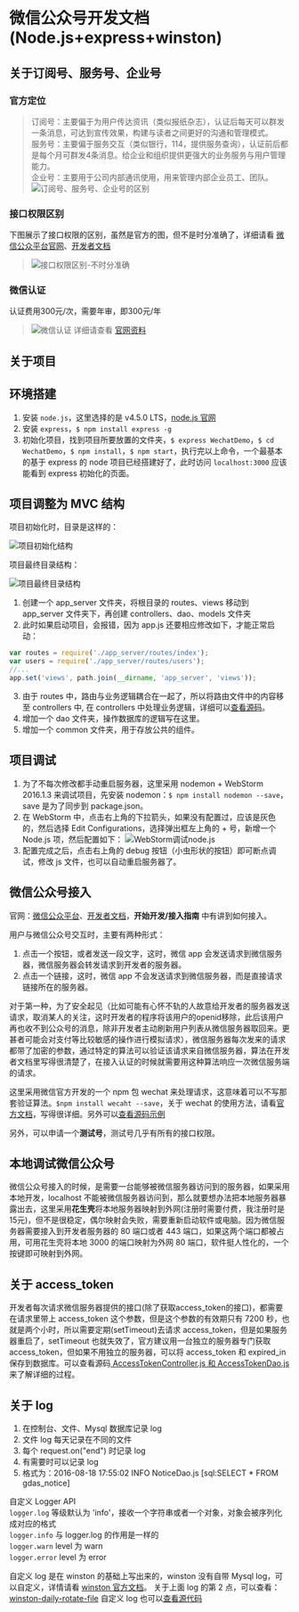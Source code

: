 # 微信公众号开发文档(Node.js+express+winston)

## 关于订阅号、服务号、企业号
### 官方定位

> 订阅号：主要偏于为用户传达资讯（类似报纸杂志），认证后每天可以群发一条消息，可达到宣传效果，构建与读者之间更好的沟通和管理模式。   
> 服务号：主要偏于服务交互（类似银行，114，提供服务查询），认证前后都是每个月可群发4条消息。给企业和组织提供更强大的业务服务与用户管理能力。   
> 企业号：主要用于公司内部通讯使用，用来管理内部企业员工、团队。   
> ![订阅号、服务号、企业号的区别](img/wechatCampare.jpg)

### 接口权限区别
下图展示了接口权限的区别，虽然是官方的图，但不是时分准确了，详细请看 [微信公众平台官网](https://mp.weixin.qq.com/cgi-bin/loginpage)、[开发者文档](https://mp.weixin.qq.com/wiki)
> ![接口权限区别-不时分准确](img/auth.jpg)

### 微信认证
认证费用300元/次，需要年审，即300元/年
> ![微信认证](img/authDetail.jpg)
详细请查看 [官网资料](https://kf.qq.com/faq/120322fu63YV131031NR36Fb.html)

## 关于项目


## 环境搭建
1. 安装 `node.js`，这里选择的是 v4.5.0 LTS，[node.js 官网](https://nodejs.org)
2. 安装 `express`，`$ npm install express -g`
3. 初始化项目，找到项目所要放置的文件夹，`$ express WechatDemo`，`$ cd WechatDemo`，`$ npm install`，`$ npm start`，执行完以上命令，一个最基本的基于 express 的 node 项目已经搭建好了，此时访问 `localhost:3000` 应该能看到 express 初始化的页面。

## 项目调整为 MVC 结构
项目初始化时，目录是这样的：

 ![项目初始化结构](img/projectStructureInit.png)

项目最终目录结构：

 ![项目最终目录结构](img/projectStructureFinal.png)

 1. 创建一个 app_server 文件夹，将根目录的 routes、views 移动到 app_server 文件夹下，再创建 controllers、dao、models 文件夹
 2. 此时如果启动项目，会报错，因为 app.js 还要相应修改如下，才能正常启动：
```javascript
var routes = require('./app_server/routes/index');
var users = require('./app_server/routes/users');
//...
app.set('views', path.join(__dirname, 'app_server', 'views'));
```
 3. 由于 routes 中，路由与业务逻辑耦合在一起了，所以将路由文件中的内容移至 controllers 中, 在 controllers 中处理业务逻辑，详细可以[查看源码](https://github.com/luckyLZH/FEPrototype/tree/master/app_server)。
 4. 增加一个 dao 文件夹，操作数据库的逻辑写在这里。
 5. 增加一个 common 文件夹，用于存放公共的组件。

## 项目调试
1. 为了不每次修改都手动重启服务器，这里采用 nodemon + WebStorm 2016.1.3 来调试项目，先安装 nodemon：`$ npm install nodemon --save`，save 是为了同步到 package.json。
2. 在 WebStorm 中，点击右上角的下拉箭头，如果没有配置过，应该是灰色的，然后选择 Edit Configurations，选择弹出框左上角的 + 号，新增一个 Node.js 项，然后配置如下：
![WebStorm调试node.js](img/nodeDebug.png)
3. 配置完成之后，点击右上角的 debug 按钮（小虫形状的按钮）即可断点调试，修改 js 文件，也可以自动重启服务器了。

## 微信公众号接入
官网：[微信公众平台](https://mp.weixin.qq.com/cgi-bin/loginpage)、[开发者文档](https://mp.weixin.qq.com/wiki)，**开始开发/接入指南** 中有讲到如何接入。

用户与微信公众号交互时，主要有两种形式：
1. 点击一个按钮，或者发送一段文字，这时，微信 app 会发送请求到微信服务器，微信服务器会转发请求到开发者的服务器。
2. 点击一个链接，这时，微信 app 不会发送请求到微信服务器，而是直接请求链接所在的服务器。

对于第一种，为了安全起见（比如可能有心怀不轨的人故意给开发者的服务器发送请求，取消某人的关注，这时开发者的程序将该用户的openid移除，此后该用户再也收不到公众号的消息，除非开发者主动刷新用户列表从微信服务器取回来。更甚者可能会对支付等比较敏感的操作进行模拟请求），微信服务器每次发来的请求都带了加密的参数，通过特定的算法可以验证该请求来自微信服务器，算法在开发者文档里写得很清楚了，在接入认证的时候就需要用这种算法响应一次微信服务端的请求。

这里采用微信官方开发的一个 npm 包 wechat 来处理请求，这意味着可以不写那套验证算法。`$npm install wecaht --save`，关于 wechat 的使用方法，请看[官方文档](https://github.com/node-webot/wechat)，写得很详细。另外可以[查看源码示例](https://github.com/luckyLZH/FEPrototype/blob/master/app_server/controllers/AutoReplyController.js)

另外，可以申请一个**测试号**，测试号几乎有所有的接口权限。

## 本地调试微信公众号
微信公众号接入的时候，是需要一台能够被微信服务器访问到的服务器，如果采用本地开发，localhost 不能被微信服务器访问到，那么就要想办法把本地服务器暴露出去，这里采用**花生壳**将本地服务器映射到外网(注册时需要付费，我注册时是15元)，但不是很稳定，偶尔映射会失败，需要重新启动软件或电脑。因为微信服务器需要接入到开发者服务器的 80 端口或者 443 端口，如果这两个端口都被占用，可用花生壳将本地 3000 的端口映射为外网 80 端口，软件挺人性化的，一个按键即可映射到外网。

## 关于 access_token
开发者每次请求微信服务器提供的接口(除了获取access_token的接口)，都需要在请求里带上 access_token 这个参数，但是这个参数的有效期只有 7200 秒，也就是两个小时，所以需要定期(setTimeout)去请求 access_token，但是如果服务器重启了，setTimeout 也就失效了，官方建议用一台独立的服务器专门获取 access_token，但如果不用独立的服务器，可以将 access_token 和 expired_in 保存到数据库。可以查看源码[ AccessTokenController.js 和 AccessTokenDao.js](https://github.com/luckyLZH/FEPrototype/tree/master/app_server)来了解详细的过程。


## 关于 log
1. 在控制台、文件、Mysql 数据库记录 log
2. 文件 log 每天记录在不同的文件
3. 每个 request.on("end") 时记录 log
4. 有需要时可以记录 log
5. 格式为：2016-08-18 17:55:02 INFO NoticeDao.js [sql:SELECT * FROM gdas_notice]

自定义 Logger API   
`logger.log`  等级默认为   'info'，接收一个字符串或者一个对象，对象会被序列化成对应的格式   
`logger.info` 与 logger.log 的作用是一样的   
`logger.warn` level 为 warn   
`logger.error` level 为 error   

自定义 log 是在 winston 的基础上写出来的，winston 没有自带 Mysql log，可以自定义，详情请看 [winston 官方文档](https://github.com/winstonjs/winston#adding-custom-transports)。
关于上面 log 的第 2 点，可以查看：[winston-daily-rotate-file](https://github.com/winstonjs/winston-daily-rotate-file)
自定义 log 也可以[查看源代码](https://github.com/luckyLZH/FEPrototype/tree/master/common/Logger)
